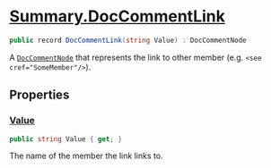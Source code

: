 # [Summary.DocCommentLink](../src/Core/DocCommentLink.cs#L8)
```cs
public record DocCommentLink(string Value) : DocCommentNode
```

A [`DocCommentNode`](./DocCommentNode.md) that represents the link to other member (e.g. `<see cref="SomeMember"/>`).

## Properties
### [Value](../src/Core/DocCommentLink.cs#L8)
```cs
public string Value { get; }
```

The name of the member the link links to.

